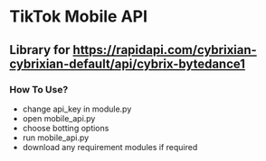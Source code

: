 # TikTok Mobile API
## Library for https://rapidapi.com/cybrixian-cybrixian-default/api/cybrix-bytedance1
### How To Use?
- change api_key in module.py
- open mobile_api.py
- choose botting options
- run mobile_api.py
- download any requirement modules if required
